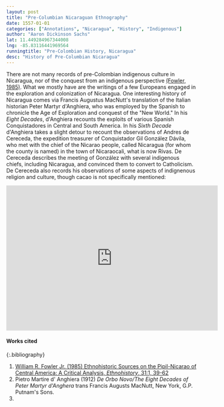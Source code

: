 ```yaml
---
layout: post
title: "Pre-Columbian Nicaraguan Ethnography"
date: 1557-01-01
categories: ["Annotations", "Nicaragua", "History", "Indigenous"]
author: "Aaron Dickinson Sachs"
lat: 11.449284967344008
lng: -85.83116441969564
runningtitle: "Pre-Colombian History, Nicaragua"
desc: "History of Pre-Columbian Nicaragua"
---
```



There are not many records of pre-Colombian indigenous culture in Nicaragua, nor of the conquest from an indigenous perspective [(Fowler, 1985)](https://www.jstor.org/stable/482092). What we mostly have are the writings of a few Europeans engaged in the exploration and colonization of Nicaragua. One interesting history of Nicaragua comes via Francis Augustus MacNutt's translation of the Italian historian Peter Martyr d'Anghiera, who was employed by the Spanish to chronicle the Age of Exploration and conquest of the "New World." In his *Eight Decades*, d'Anghiera recounts the exploits of various Spanish Conquistadores in Central and South America. In his *Sixth Decade* d'Anghiera takes a slight detour to recount the observations of Andres de Cereceda, the expedition treasurer of Conquistador Gil González Dávila, who met with the chief of the Nicarao people, called Nicaragua (for whom the county is named) in the town of Nicaraocali, what is now Rivas.  De Cereceda describes the meeting of González with several indigenous chiefs, including Nicaragua, and convinced them to convert to Catholicism. De Cereceda also records his observations of some aspects of indignenous religion and culture, though cacao is not specifically mentioned:
<iframe src="https://archive.org/details/deorbenovoeightd02angh/page/220/mode/2up" width="560" height="384" frameborder="0" webkitallowfullscreen="true" mozallowfullscreen="true" allowfullscreen></iframe>

#### Works cited

{:.bibliography}
1. [William R. Fowler Jr. (1985) Ethnohistoric Sources on the Pipil-Nicarao of Central America: A Critical Analysis, *Ethnohistory*, 31:1, 39-62](https://www.jstor.org/stable/482092)
2. Pietro Martire d' Anghiera (1912) *De Orbo Novo/The Eight Decades of Peter Martyr d'Anghera* trans Francis Augusts MacNutt, New York, G.P. Putnam's Sons.
3.
